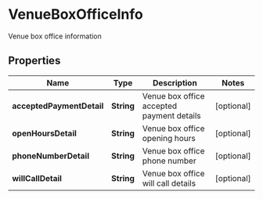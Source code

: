 

# VenueBoxOfficeInfo

Venue box office information

## Properties

| Name | Type | Description | Notes |
|------------ | ------------- | ------------- | -------------|
|**acceptedPaymentDetail** | **String** | Venue box office accepted payment details |  [optional] |
|**openHoursDetail** | **String** | Venue box office opening hours |  [optional] |
|**phoneNumberDetail** | **String** | Venue box office phone number |  [optional] |
|**willCallDetail** | **String** | Venue box office will call details |  [optional] |



